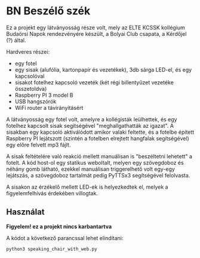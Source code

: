 # BN Beszélő szék

Ez a projekt egy látványosság része volt, mely az ELTE KCSSK kollégium Budaörsi Napok rendezvényére készült, a Bolyai Club csapata, a Kérdőjel (?) által.

Hardveres részei:
  - egy fotel
  - egy sisak (alufólia, kartonpapír és vezetékek), 3db sárga LED-el, és egy kapcsolóval
  - sisakot fotelhez kapcsoló vezeték (két régi billentyűzet vezetéke összetoldva)
  - Raspberry PI 3 model B
  - USB hangszórók
  - WiFi router a távirányításért

A látványosság egy fotel volt, amelyre a kollégisták leülhettek, és egy fotelhez kapcsolt sisak segítségével "meghallgathatták az igazat". A sisakban egy kapcsoló aktiválódott amikor valaki feltette, és a fotelbe épített Raspberry PI lejátszott (szintén a fotelben elrejtett hangfalak segítségével) egy előre felvett mp3 fájlt.

A sisak feltételére való reakció mellett manuálisan is "beszéltetni lehetett" a fotelt. A kód host-ol egy statikus weboltalt, melyen egy szövegdoboz és néhány gomb látható, ezekkel manuálisan triggerelhető volt egy-egy lejátszás, a szövegdoboz tartalmát pedig PyTTSx3 segítségével felolvasta.

A sisakon az érzékelő mellett LED-ek is helyezkedtek el, melyek a figyelemfelhívás érdekében villogtak.

## Használat

**Figyelem! ez a projekt nincs karbantartva**

A kódot a következő parancssal lehet elindítani:

```
python3 speaking_chair_with_web.py
```
